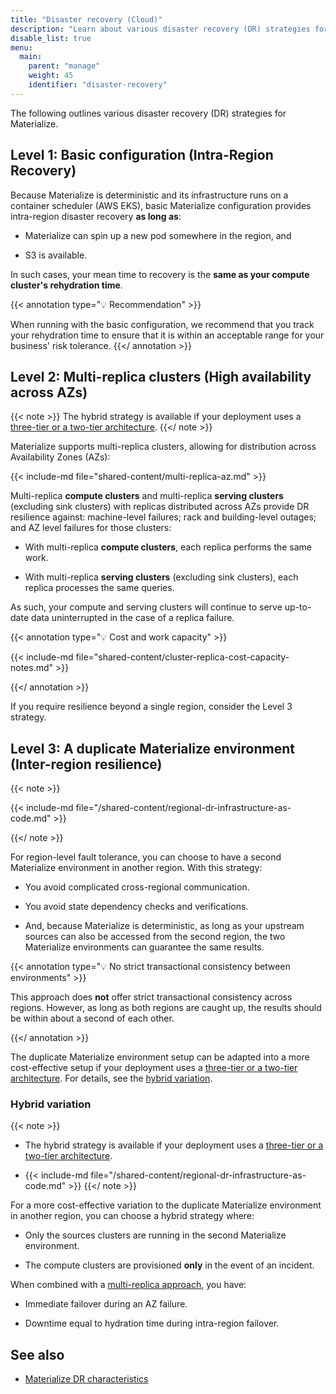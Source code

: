 ```yaml
---
title: "Disaster recovery (Cloud)"
description: "Learn about various disaster recovery (DR) strategies for Materialize Cloud."
disable_list: true
menu:
  main:
    parent: "manage"
    weight: 45
    identifier: "disaster-recovery"
---
```


The following outlines various disaster recovery (DR) strategies for
Materialize.

## Level 1: Basic configuration (Intra-Region Recovery)

Because Materialize is deterministic and its infrastructure runs on a container
scheduler (AWS EKS), basic Materialize configuration provides intra-region
disaster recovery **as long as**:

- Materialize can spin up a new pod somewhere in the region, and

- S3 is available.

In such cases, your mean time to recovery is the **same as your compute
cluster's rehydration time**.

{{< annotation type="💡 Recommendation" >}}

When running with the basic configuration, we recommend that you track
your rehydration time to ensure that it is within an acceptable range for your
business' risk tolerance.
{{</ annotation >}}

## Level 2:  Multi-replica clusters (High availability across AZs)

{{< note >}}
The hybrid strategy is available if your deployment uses a [three-tier or a
two-tier architecture](/manage/operational-guidelines/).
{{</ note >}}

Materialize supports multi-replica clusters, allowing for distribution across
Availability Zones (AZs):

{{< include-md file="shared-content/multi-replica-az.md" >}}

Multi-replica **compute clusters** and multi-replica **serving clusters**
(excluding sink clusters) with replicas distributed across AZs provide DR
resilience against: machine-level failures; rack and building-level outages; and
AZ level failures for those clusters:

- With multi-replica **compute clusters**, each replica performs the same work.

- With multi-replica **serving clusters** (excluding sink clusters), each
  replica processes the same queries.

As such, your compute and serving clusters will continue to serve up-to-date
data uninterrupted in the case of a replica failure.

{{< annotation type="💡 Cost and work capacity" >}}

{{< include-md file="shared-content/cluster-replica-cost-capacity-notes.md" >}}

{{</ annotation >}}

If you require resilience beyond a single region, consider the Level 3 strategy.

## Level 3: A duplicate Materialize environment (Inter-region resilience)

{{< note >}}

{{< include-md file="/shared-content/regional-dr-infrastructure-as-code.md" >}}

{{</ note >}}

For region-level fault tolerance, you can choose to have a second Materialize
environment in another region. With this strategy:

- You avoid complicated cross-regional communication.

- You avoid state dependency checks and verifications.

- And, because Materialize is deterministic, as long as your upstream sources
can also be accessed from the second region, the two Materialize environments
can guarantee the same results.

{{< annotation type="💡 No strict transactional consistency between environments" >}}

This approach does <red>**not**</red> offer strict transactional consistency
across regions. However, as long as both regions are caught up, the results
should be within about a second of each other.

{{</ annotation >}}

The duplicate Materialize environment setup can be adapted into a more
cost-effective setup if your deployment uses a [three-tier or a two-tier
architecture](/manage/operational-guidelines/). For details, see the [hybrid
variation](#hybrid-variation).

### Hybrid variation

{{< note >}}

- The hybrid strategy is available if your deployment uses a [three-tier or a
two-tier architecture](/manage/operational-guidelines/).

- {{< include-md file="/shared-content/regional-dr-infrastructure-as-code.md" >}}
{{</ note >}}

For a more cost-effective variation to the duplicate Materialize environment in
another region, you can choose a hybrid strategy where:

- Only the sources clusters are running in the second Materialize environment.

- The compute clusters are  provisioned **only** in the event of an incident.

When combined with a [multi-replica
approach](#level-2--multi-replica-clusters-high-availability-across-azs), you
have:

- Immediate failover during an AZ failure.

- Downtime equal to hydration time during intra-region failover.

## See also

- [Materialize DR
  characteristics](/manage/disaster-recovery/recovery-characteristics)
